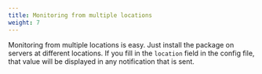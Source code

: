 ```yaml
---
title: Monitoring from multiple locations
weight: 7
---
```


Monitoring from multiple locations is easy. Just install the package on servers at different locations. If you fill in the `location` field in the config file, that value will be displayed in any notification that is sent.